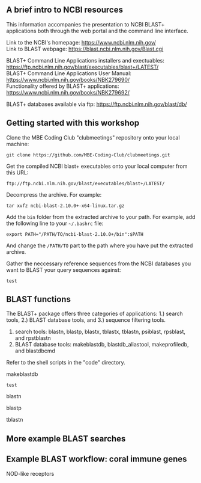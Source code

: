 ## A brief intro to NCBI resources
This information accompanies the presentation to NCBI BLAST+ applications both through the web portal and the command line interface.


Link to the NCBI's homepage: https://www.ncbi.nlm.nih.gov/  
Link to BLAST webpage: https://blast.ncbi.nlm.nih.gov/Blast.cgi  

BLAST+ Command Line Applications installers and exectuables: https://ftp.ncbi.nlm.nih.gov/blast/executables/blast+/LATEST/  
BLAST+ Command Line Applications User Manual: https://www.ncbi.nlm.nih.gov/books/NBK279690/  
Functionality offered by BLAST+ applications: https://www.ncbi.nlm.nih.gov/books/NBK279692/  

BLAST+ databases available via ftp: https://ftp.ncbi.nlm.nih.gov/blast/db/  

## Getting started with this workshop

Clone the MBE Coding Club "clubmeetings" repository onto your local machine:
```
git clone https://github.com/MBE-Coding-Club/clubmeetings.git
```

Get the compiled  NCBI blast+ executables onto your local computer from this URL:
```
ftp://ftp.ncbi.nlm.nih.gov/blast/executables/blast+/LATEST/
```

Decompress the archive. For example:
```
tar xvfz ncbi-blast-2.10.0+-x64-linux.tar.gz 
```

Add the `bin` folder from the extracted archive to your path. For example, add
the following line to your `~/.bashrc` file:
```
export PATH="/PATH/TO/ncbi-blast-2.10.0+/bin":$PATH
```
And change the `/PATH/TO` part to the path where you have put the extracted
archive.


Gather the neccessary reference sequences from the NCBI databases you want to BLAST your query sequences against:
```
test
```

## BLAST functions

The BLAST+ package offers three categories of applications: 1.) search tools, 2.) BLAST database tools, and 3.) sequence filtering tools.  

1. search tools:  blastn, blastp, blastx, tblastx, tblastn, psiblast, rpsblast, and rpstblastn
2. BLAST database tools: makeblastdb, blastdb_aliastool, makeprofiledb, and blastdbcmd

Refer to the shell scripts in the "code" directory. 

makeblastdb
```
test
```

blastn

blastp


tblastn

## More example BLAST searches



## Example BLAST workflow: coral immune genes
NOD-like receptors